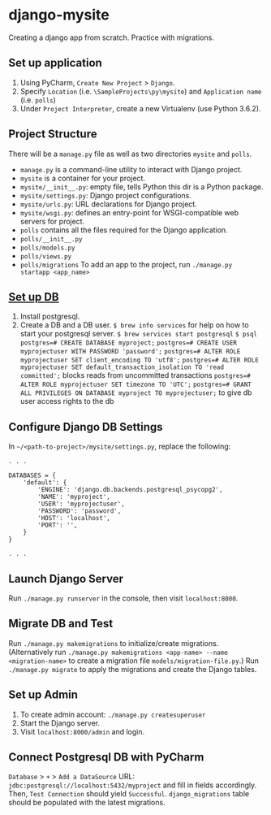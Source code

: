 # django-mysite
Creating a django app from scratch. Practice with migrations.

## Set up application
1. Using PyCharm, `Create New Project` > `Django`. 
2. Specify `Location` (i.e. `\SampleProjects\py\mysite`) and `Application name` (i.e. `polls`)
3. Under `Project Interpreter`, create a new Virtualenv (use Python 3.6.2).

## Project Structure
There will be a `manage.py` file as well as two directories `mysite` and `polls`.
- `manage.py` is a command-line utility to interact with Django project.
- `mysite` is a container for your project. 
- `mysite/__init__.py`: empty file, tells Python this dir is a Python package.
- `mysite/settings.py`: Django project configurations.
- `mysite/urls.py`: URL declarations for Django project.
- `mysite/wsgi.py`: defines an entry-point for WSGI-compatible web servers for project.
- `polls` contains all the files required for the Django application.
- `polls/__init__.py`
- `polls/models.py`
- `polls/views.py`
- `polls/migrations`
To add an app to the project, run `./manage.py startapp <app_name>`

## [Set up DB](https://www.digitalocean.com/community/tutorials/how-to-use-postgresql-with-your-django-application-on-ubuntu-16-04)
1. Install postgresql.
2. Create a DB and a DB user.
`$ brew info services` for help on how to start your postgresql server.
`$ brew services start postgresql`
`$ psql`
`postgres=# CREATE DATABASE myproject;`
`postgres=# CREATE USER myprojectuser WITH PASSWORD 'password';`
`postgres=# ALTER ROLE myprojectuser SET client_encoding TO 'utf8';`
`postgres=# ALTER ROLE myprojectuser SET default_transaction_isolation TO 'read committed';` blocks reads from uncommitted transactions
`postgres=# ALTER ROLE myprojectuser SET timezone TO 'UTC';`
`postgres=# GRANT ALL PRIVILEGES ON DATABASE myproject TO myprojectuser;` to give db user access rights to the db

## Configure Django DB Settings
In `~/<path-to-project>/mysite/settings.py`, replace the following:
```
. . .

DATABASES = {
    'default': {
        'ENGINE': 'django.db.backends.postgresql_psycopg2',
        'NAME': 'myproject',
        'USER': 'myprojectuser',
        'PASSWORD': 'password',
        'HOST': 'localhost',
        'PORT': '',
    }
}

. . .
```

## Launch Django Server
Run `./manage.py runserver` in the console, then visit `localhost:8000`.

## Migrate DB and Test
Run `./manage.py makemigrations` to initialize/create migrations.
(Alternatively run `./manage.py makemigrations <app-name> --name <migration-name>` to create a migration file `models/migration-file.py`.)
Run `./manage.py migrate` to apply the migrations and create the Django tables.

## Set up Admin
1. To create admin account: `./manage.py createsuperuser`
2. Start the Django server.
3. Visit `localhost:8000/admin` and login.

## Connect Postgresql DB with PyCharm
`Database` > `+` > `Add a DataSource`
URL: `jdbc:postgresql://localhost:5432/myproject` and fill in fields accordingly.
Then, `Test Connection` should yield `Successful`.
`django_migrations` table should be populated with the latest migrations.
